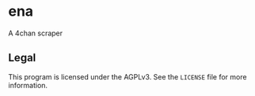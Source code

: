 # ena

A 4chan scraper

## Legal

This program is licensed under the AGPLv3. See the `LICENSE` file for more information.
